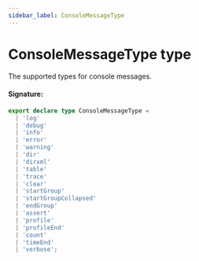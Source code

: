 ```yaml
---
sidebar_label: ConsoleMessageType
---
```


# ConsoleMessageType type

The supported types for console messages.

#### Signature:

```typescript
export declare type ConsoleMessageType =
  | 'log'
  | 'debug'
  | 'info'
  | 'error'
  | 'warning'
  | 'dir'
  | 'dirxml'
  | 'table'
  | 'trace'
  | 'clear'
  | 'startGroup'
  | 'startGroupCollapsed'
  | 'endGroup'
  | 'assert'
  | 'profile'
  | 'profileEnd'
  | 'count'
  | 'timeEnd'
  | 'verbose';
```
